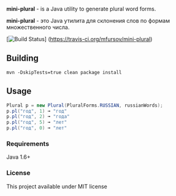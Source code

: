 __mini-plural__  - is a Java utility to generate plural word forms.

__mini-plural__  - это Java утилита для склонения слов по формам множественного числа.

[![Build Status](https://travis-ci.org/mfursov/mini-plural.svg?branch=master)]	(https://travis-ci.org/mfursov/mini-plural)

## Building

```
mvn -DskipTests=true clean package install
```

## Usage

```java
Plural p = new Plural(PluralForms.RUSSIAN, russianWords);
p.pl("год", 1) ➟ "год"
p.pl("год", 2) ➟ "года"
p.pl("год", 5) ➟ "лет"
p.pl("год", 0) ➟ "лет"
```

### Requirements

Java 1.6+


### License

This project available under MIT license